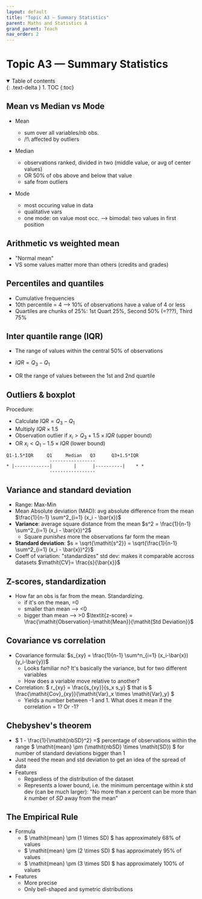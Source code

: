 ```yaml
---
layout: default
title: "Topic A3 — Summary Statistics"
parent: Maths and Statistics A
grand_parent: Teach
nav_order: 2
---
```


# Topic A3 — Summary Statistics

<details open markdown="block">
  <summary>
    Table of contents
  </summary>
  {: .text-delta }
1. TOC
{:toc}
</details>

## Mean vs Median vs Mode

- Mean
  - sum over all variables/nb obs.
  - /!\ affected by outliers

- Median
  - observations ranked, divided in two (middle value, or avg of center values)
  - OR 50% of obs above and below that value
  - safe from outliers

- Mode
  - most occuring value in data
  - qualitative vars
  - one mode: on value most occ. --> bimodal: two values in first position

## Arithmetic vs weighted mean

- "Normal mean"
- VS some values matter more than others (credits and grades)

## Percentiles and quantiles

- Cumulative frequencies
- 10th percentile = 4 --> 10% of observations have a value of 4 or less
- Quartiles are chunks of 25%: 1st Quart 25%, Second 50% (=???), Third 75%

## Inter quantile range (IQR)

- The range of values within the central 50% of observations

- $\mathit{IQR} = Q_3 - Q_1$

- OR the range of values between the 1st and 2nd quartile

## Outliers & boxplot

Procedure:

- Calculate $\mathit{IQR} = Q_3 - Q_1$
- Multiply $\mathit{IQR} \times 1.5$
- Observation outlier if $x_i > Q_3 + 1.5 \times \mathit{IQR}$ (upper bound)
- OR $x_i < Q_1 - 1.5 \times \mathit{IQR}$ (lower bound) 


```
Q1-1.5*IQR     Q1     Median   Q3      Q3+1.5*IQR
                -----------------
* |-------------|        |      |----------|    * *
                -----------------
```

## Variance and standard deviation

* Range: Max-Min
* Mean Absolute deviation (MAD): avg absolute difference from the mean $\frac{1}{n-1} \sum^2_{i=1} (x_i - \bar{x})$
* **Variance**: average square distance from the mean $s^2 = \frac{1}{n-1} \sum^2_{i=1} (x_i - \bar{x})^2$
  * Square *punishes* more the observations far form the mean
* **Standard deviation**: $s = \sqrt{\mathit{s^2}} = \sqrt{\frac{1}{n-1} \sum^2_{i=1} (x_i - \bar{x})^2}$
* Coeff of variation: "standardizes" std dev: makes it comparable accross datasets $\mathit{CV}= \frac{s}{\bar{x}}$

## Z-scores, standardization

- How far an obs is far from the mean. Standardizing.
  - if it's on the mean, =0
  - smaller than mean --> <0
  - bigger than mean --> >0
 $\textit{z-score} = \frac{\mathit{Observation}-\mathit{Mean}}{\mathit{Std Deviation}}$

## Covariance vs correlation

- Covariance formula: $s_{xy} = \frac{1}{n-1} \sum^n_{i=1} (x_i-\bar{x}) (y_i-\bar{y})$
  - Looks familiar no? It's basically the variance, but for two different variables
  - How does a variable move relative to another?
- Correlation: $ r_{xy} = \frac{s_{xy}}{s_x s_y} $ that is $ \frac{\mathit{Cov}_{xy}}{\mathit{Var}_x \times \mathit{Var}_y} $
  - Yields a number between -1 and 1. What does it mean if the correlation = 1? Or -1?

## Chebyshev's theorem

- $ 1 - \frac{1}{\mathit{nbSD}^2} =$ percentage of observations within the range $ \mathit{mean} \pm (\mathit{nbSD} \times \mathit{SD}) $ for number of standard deviations bigger than 1
- Just need the mean and std deviation to get an idea of the spread of data
- Features
  - Regardless of the distribution of the dataset
  - Represents a lower bound, i.e. the minimum percentage within $k$ std dev (can be much larger): "No more than $x$ percent can be more than $k$ number of $SD$ away from the mean"

## The Empirical Rule

- Formula
  - $ \mathit{mean} \pm (1 \times SD) $ has approximately 68% of values
  - $ \mathit{mean} \pm (2 \times SD) $ has approximately 95% of values
  - $ \mathit{mean} \pm (3 \times SD) $ has approximately 100% of values
- Features
  - More precise
  - Only bell-shaped and symetric distributions 